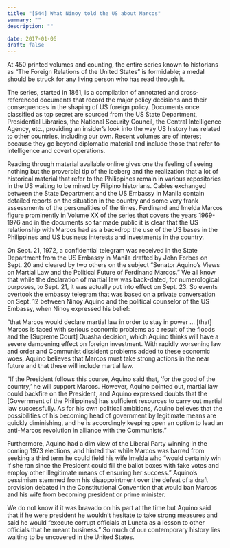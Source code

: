 ```yaml
---
title: "[544] What Ninoy told the US about Marcos"
summary: ""
description: ""

date: 2017-01-06
draft: false
---
```


At 450 printed volumes and counting, the entire series known to historians as “The Foreign Relations of the United States” is formidable; a medal should be struck for any living person who has read through it.

The series, started in 1861, is a compilation of annotated and cross-referenced documents that record the major policy decisions and their consequences in the shaping of US foreign policy. Documents once classified as top secret are sourced from the US State Department, Presidential Libraries, the National Security Council, the Central Intelligence Agency, etc., providing an insider’s look into the way US history has related to other countries, including our own.  Recent volumes are of interest because they go beyond diplomatic material and include those that refer to intelligence and covert  operations.

Reading through material available online gives one the feeling of seeing nothing but the proverbial tip of the iceberg and the realization that a lot of historical material that refer to the Philippines remain in various repositories in the US waiting to be mined by Filipino historians. Cables exchanged between the State Department and the US Embassy in Manila contain detailed reports on the situation in the country and some very frank assessments of the personalities of the times. Ferdinand and Imelda Marcos figure prominently in Volume XX of the series that covers the years 1969-1976 and in the documents so far made public it is clear that the US relationship with Marcos had as a backdrop the use of the US bases in the Philippines and US business interests and investments in the country.

On Sept. 21, 1972, a confidential telegram was received in the State Department from the US Embassy in Manila drafted by John Forbes on Sept. 20 and cleared by two others on the subject “Senator Aquino’s Views on Martial Law and the Political Future of Ferdinand Marcos.” We all know that while the declaration of martial law was back-dated, for numerological purposes, to Sept. 21, it was actually put into effect on Sept. 23. So events overtook the embassy telegram that was based on a private conversation on Sept. 12 between Ninoy Aquino and the political counselor of the US Embassy, when Ninoy expressed his belief:

“that Marcos would declare martial law in order to stay in power … [that] Marcos is faced with serious economic problems as a result of the floods and the [Supreme Court] Quasha decision, which Aquino thinks will have a severe dampening effect on foreign investment. With rapidly worsening law and order and Communist dissident problems added to these economic woes, Aquino believes that Marcos must take strong actions in the near future and that these will include martial law.

“If the President follows this course, Aquino said that, ‘for the good of the country,’ he will support Marcos. However, Aquino pointed out, martial law could backfire on the President, and Aquino expressed doubts that the [Government of the Philippines] has sufficient resources to carry out martial law successfully. As for his own political ambitions, Aquino believes that the possibilities of his becoming head of government by legitimate means are quickly diminishing, and he is accordingly keeping open an option to lead an anti-Marcos revolution in alliance with the Communists.”

Furthermore, Aquino had a dim view of the Liberal Party winning in the coming 1973 elections, and hinted that while Marcos was barred from seeking a third term he could field his wife Imelda who “would certainly win if she ran since the President could fill the ballot boxes with fake votes and employ other illegitimate means of ensuring her success.” Aquino’s pessimism stemmed from his disappointment over the defeat of a draft provision debated in the Constitutional Convention that would ban Marcos and his wife from becoming president or prime minister.

We do not know if it was bravado on his part at the time but Aquino said that if he were president he wouldn’t hesitate to take strong measures and said he would “execute corrupt officials at Luneta as a lesson to other officials that he meant business.” So much of our contemporary history lies waiting to be uncovered in the United States.

